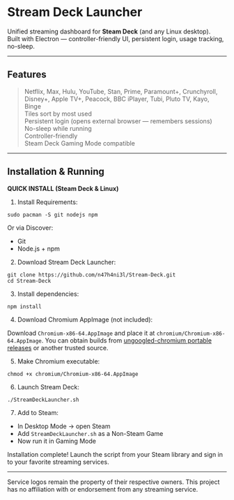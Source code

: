 # Stream Deck Launcher

Unified streaming dashboard for **Steam Deck** (and any Linux desktop).  
Built with Electron — controller-friendly UI, persistent login, usage tracking, no-sleep.

---

## Features

> Netflix, Max, Hulu, YouTube, Stan, Prime, Paramount+, Crunchyroll, Disney+, Apple TV+, Peacock, BBC iPlayer, Tubi, Pluto TV, Kayo, Binge  
> Tiles sort by most used  
> Persistent login (opens external browser — remembers sessions)  
> No-sleep while running  
> Controller-friendly  
> Steam Deck Gaming Mode compatible  

---

## Installation & Running
**QUICK INSTALL (Steam Deck & Linux)**

1. Install Requirements:

```
sudo pacman -S git nodejs npm
```

Or via Discover:

* Git
* Node.js + npm

2. Download Stream Deck Launcher:

```
git clone https://github.com/n47h4ni3l/Stream-Deck.git
cd Stream-Deck
```

3. Install dependencies:

```
npm install
```

4. Download Chromium AppImage (not included):

Download `Chromium-x86-64.AppImage` and place it at `chromium/Chromium-x86-64.AppImage`. You can obtain builds from [ungoogled-chromium portable releases](https://github.com/NeverDecaf/ungoogled-chromium-portable/releases) or another trusted source.

5. Make Chromium executable:

```
chmod +x chromium/Chromium-x86-64.AppImage
```

6. Launch Stream Deck:

```
./StreamDeckLauncher.sh
```

7. Add to Steam:

* In Desktop Mode → open Steam
* Add `StreamDeckLauncher.sh` as a Non-Steam Game
* Now run it in Gaming Mode

Installation complete! Launch the script from your Steam library and sign in to your favorite streaming services.

---

Service logos remain the property of their respective owners. This project has no affiliation with or endorsement from any streaming service.
